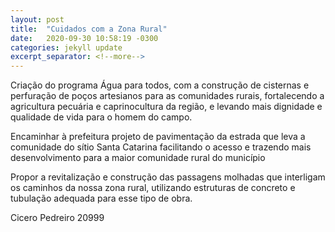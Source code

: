 ```yaml
---
layout: post
title:  "Cuidados com a Zona Rural"
date:   2020-09-30 10:58:19 -0300
categories: jekyll update
excerpt_separator: <!--more-->
---
```


Criação do programa Água para todos, com a construção de cisternas e perfuração de poços artesianos para as comunidades rurais, fortalecendo a agricultura pecuária e caprinocultura da região, e levando mais dignidade e qualidade de vida para o homem do campo.

Encaminhar à prefeitura projeto de pavimentação da estrada que leva a comunidade  do sítio Santa Catarina facilitando o acesso e trazendo mais desenvolvimento para a maior comunidade rural do município

Propor a revitalização e construção das passagens molhadas que interligam os caminhos da nossa zona rural, utilizando estruturas de concreto e tubulação adequada para esse tipo de obra.


<!--more-->

Cicero Pedreiro 20999